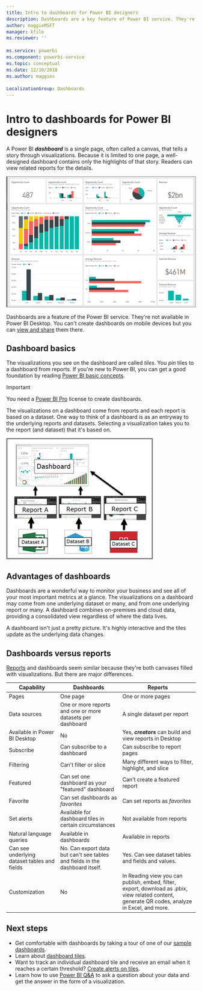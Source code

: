 ```yaml
---
title: Intro to dashboards for Power BI designers
description: Dashboards are a key feature of Power BI service. They're a single page, often called a canvas, that tells a story through visualizations.
author: maggieMSFT
manager: kfile
ms.reviewer: ''

ms.service: powerbi
ms.component: powerbi-service
ms.topic: conceptual
ms.date: 12/10/2018
ms.author: maggies

LocalizationGroup: Dashboards
---
```

# Intro to dashboards for Power BI designers

A Power BI ***dashboard*** is a single page, often called a canvas, that tells a story through visualizations. Because it is limited to one page, a well-designed dashboard contains only the highlights of that story. Readers can view related reports for the details.

![dashboard](media/service-dashboards/power-bi-dashboard2.png)

Dashboards are a feature of the Power BI service. They're not available in Power BI Desktop. You can't create dashboards on mobile devices but you can [view and share](mobile-apps-view-dashboard.md) them there.

## Dashboard basics 

The visualizations you see on the dashboard are called *tiles*. You *pin* tiles to a dashboard from reports. If you're new to Power BI, you can get a good foundation by reading [Power BI basic concepts](service-basic-concepts.md).

> [!IMPORTANT]
> You need a [Power BI Pro](service-free-vs-pro.md) license to create dashboards.

The visualizations on a dashboard come from reports and each report is based on a dataset. One way to think of a dashboard is as an entryway to the underlying reports and datasets. Selecting a visualization takes you to the report (and dataset) that it's based on.

![diagram showing relationship between dashboards, reports, datasets](media/service-dashboards/power-bi-diagram.png)

## Advantages of dashboards
Dashboards are a wonderful way to monitor your business and see all of your most important metrics at a glance. The visualizations on a dashboard may come from one underlying dataset or many, and from one underlying report or many. A dashboard combines on-premises and cloud data, providing a consolidated view regardless of where the data lives.

A dashboard isn't just a pretty picture. It's highly interactive and the tiles update as the underlying data changes.

## Dashboards versus reports
[Reports](service-reports.md) and dashboards seem similar because they're both canvases filled with visualizations. But there are major differences.

| **Capability** | **Dashboards** | **Reports** |
| --- | --- | --- |
| Pages |One page |One or more pages |
| Data sources |One or more reports and one or more datasets per dashboard |A single dataset per report |
| Available in Power BI Desktop |No |Yes, ***creators*** can build and view reports in Desktop |
| Subscribe |Can subscribe to a dashboard |Can subscribe to report pages |
| Filtering |Can't filter or slice |Many different ways to filter, highlight, and slice |
| Featured |Can set one dashboard as your "featured" dashboard |Can't create a featured report |
| Favorite | Can set dashboards as *favorites* | Can set reports as *favorites*
| Set alerts |Available for dashboard tiles in certain circumstances |Not available from reports |
| Natural language queries |Available in dashboards | Available in reports |
| Can see underlying dataset tables and fields |No. Can export data but can't see tables and fields in the dashboard itself. |Yes. Can see dataset tables and fields and values. |
| Customization |No |In Reading view you can publish, embed, filter, export, download as .pbix, view related content, generate QR codes, analyze in Excel, and more.  |

## Next steps
* Get comfortable with dashboards by taking a tour of one of our [sample dashboards](sample-tutorial-connect-to-the-samples.md).
* Learn about [dashboard tiles](service-dashboard-tiles.md).
* Want to track an individual dashboard tile and receive an email when it reaches a certain threshold? [Create alerts on tiles](service-set-data-alerts.md).
* Learn how to use [Power BI Q&A](power-bi-tutorial-q-and-a.md) to ask a question about your data and get the answer in the form of a visualization.
